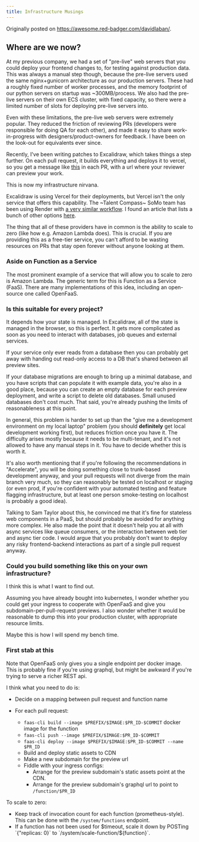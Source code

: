 ```yaml
---
title: Infrastructure Musings
---
```


Originally posted on https://awesome.red-badger.com/davidlaban/.

## Where are we now?

At my previous company, we had a set of "pre-live" web servers that you could deploy your frontend changes to, for testing against production data. This was always a manual step though, because the pre-live servers used the same nginx+gunicorn architecture as our production servers. These had a roughly fixed number of worker processes, and the memory footprint of our python servers on startup was ~300MB/process. We also had the pre-live servers on their own ECS cluster, with fixed capacity, so there were a limited number of slots for deploying pre-live servers into.

<!-- Aaron points out that the pre-live servers were initially just a proof-of-concept of using ECS for our web tier, and ended up being the one of the most popular things he ever built. -->

Even with these limitations, the pre-live web servers were extremely popular. They reduced the friction of reviewing PRs (developers were responsible for doing QA for each other), and made it easy to share work-in-progress with designers/product-owners for feedback. I have been on the look-out for equivalents ever since.

Recently, I've been writing patches to Excalidraw, which takes things a step further. On each pull request, it builds everything and deploys it to vercel, so you get a message like [this](https://github.com/excalidraw/excalidraw/pull/3655#issuecomment-849654197) in each PR, with a url where your reviewer can preview your work.

This is now my infrastructure nirvana.

Excalidraw is using Vercel for their deployments, but Vercel isn't the only service that offers this capability. The ~Talent Compass~ SoMo team has been using Render with [a very similar workflow](https://github.com/redbadger/skills-database/pull/52#issuecomment-853287319). I found an article that lists a bunch of other options [here](https://bejamas.io/blog/jamstack-hosting-deployment/).

The thing that all of these providers have in common is the ability to scale to zero (like how e.g. Amazon Lambda does). This is crucial. If you are providing this as a free-tier service, you can't afford to be wasting resources on PRs that stay open forever without anyone looking at them.

### Aside on Function as a Service

The most prominent example of a service that will allow you to scale to zero is Amazon Lambda. The generic term for this is Function as a Service (FaaS). There are many implementations of this idea, including an open-source one called OpenFaaS.

<!-- As a further aside, when I was reading up on faas-cli, I noticed that both `faas-cli` and `dapr` cli both have an `invoke` method. I will have to explore what they have in common. -->

<!-- I also noticed that openfaas relies on NATS for its queue, which is the same thing that Stu's Rust London wascc demo used. I should look into this more as well. There is already a demo of OpenFaaS+wascc, and the cold start times sound promising. -->

### Is this suitable for every project?

It depends how your state is managed. In Excalidraw, all of the state is managed in the browser, so this is perfect. It gets more complicated as soon as you need to interact with databases, job queues and external services.

<!-- TODO: talk to Carlos about how their state is managed --> If your service only ever reads from a database then you can probably get away with handing out read-only access to a DB that's shared between all preview sites.

If your database migrations are enough to bring up a minimal database, and you have scripts that can populate it with example data, you're also in a good place, because you can create an empty database for each preview deployment, and write a script to delete old databases. Small unused databases don't cost much. That said, you're already pushing the limits of reasonableness at this point.

In general, this problem is harder to set up than the "give me a development environment on my local laptop" problem (you should **definitely** get local development working first), but reduces friction once you have it. The difficulty arises mostly because it needs to be multi-tenant, and it's not allowed to have any manual steps in it. You have to decide whether this is worth it.

It's also worth mentioning that if you're following the recommendations in "Accelerate", you will be doing something close to trunk-based development anyway, and your pull requests will not diverge from the main branch very much, so they can reasonably be tested on localhost or staging (or even prod, if you're confident with your automated testing and feature flagging infrastructure, but at least one person smoke-testing on localhost is probably a good idea).

Talking to Sam Taylor about this, he convinced me that it's fine for stateless web components in a PaaS, but should probably be avoided for anything more complex. He also made the point that it doesn't help you at all with async services like queue consumers, or the interaction between web tier and async tier code. I would argue that you probably don't want to deploy any risky frontend-backend interactions as part of a single pull request anyway.

### Could you build something like this on your own infrastructure?

I think this is what I want to find out.

Assuming you have already bought into kubernetes, I wonder whether you could get your ingress to cooperate with OpenFaaS and give you subdomain-per-pull-request previews. I also wonder whether it would be reasonable to dump this into your production cluster, with appropriate resource limits.

Maybe this is how I will spend my bench time.

### First stab at this

Note that OpenFaaS only gives you a single endpoint per docker image. This is probably fine if you're using graphql, but might be awkward if you're trying to serve a richer REST api.

<!-- Dapr has a better story for exposing multiple endpoints, but I'm not so sure about scaling to zero. -->

I think what you need to do is:

- Decide on a mapping between pull request and function name
- For each pull request:

  - `faas-cli build --image $PREFIX/$IMAGE:$PR_ID-$COMMIT` docker image for the function
  - `faas-cli push --image $PREFIX/$IMAGE:$PR_ID-$COMMIT`
  - `faas-cli deploy --image $PREFIX/$IMAGE:$PR_ID-$COMMIT --name $PR_ID`
  - Build and deploy static assets to CDN
  - Make a new subdomain for the preview url
  - Fiddle with your ingress configs:
    - Arrange for the preview subdomain's static assets point at the CDN.
    - Arrange for the preview subdomain's graphql url to point to `/function/$PR_ID`

<!-- TODO: how do we clean this up when the PR is merged/closed? -->

To scale to zero:

<!-- This functionality is also available via faas-idler if you are using OpenFaaS PRO, but the logic is pretty simple, and is described here if you want to implement it yourself: https://www.openfaas.com/blog/zero-scale/ -->

- Keep track of invocation count for each function (prometheus-style). This can be done with the `/system/functions` endpoint.
- If a function has not been used for $timeout, scale it down by POSTing `{"replicas: 0}` to `/system/scale-function/${function}`.

<!-- TODO:
* My dad's problem solving checklist:
  * ~Where are we now?~
  * ~Where could we be?~
  * ~Where should we be?~
  * ~How do we get there?~
 -->
